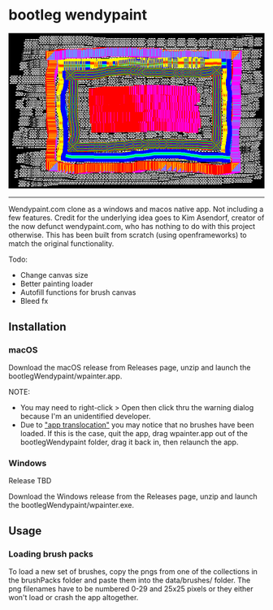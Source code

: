 # bootleg wendypaint

![title img](https://github.com/mccap079/wpainter/blob/master/bin/data/paintings/title.png?raw=true)

---

Wendypaint.com clone as a windows and macos native app. Not including a few features. Credit for the underlying idea goes to Kim Asendorf, creator of the now defunct wendypaint.com, who has nothing to do with this project otherwise. This has been built from scratch (using openframeworks) to match the original functionality.

Todo:
 - Change canvas size
 - Better painting loader
 - Autofill functions for brush canvas
 - Bleed fx

## Installation

### macOS

Download the macOS release from Releases page, unzip and launch the bootlegWendypaint/wpainter.app.

NOTE:
 - You may need to right-click > Open then click thru the warning dialog because I'm an unidentified developer.
 - Due to ["app translocation"](https://lapcatsoftware.com/articles/app-translocation.html) you may notice that no brushes have been loaded. If this is the case, quit the app, drag wpainter.app out of the bootlegWendypaint folder, drag it back in, then relaunch the app.

### Windows

Release TBD

Download the Windows release from the Releases page, unzip and launch the bootlegWendypaint/wpainter.exe.

## Usage

### Loading brush packs

To load a new set of brushes, copy the pngs from one of the collections in the brushPacks folder and paste them into the data/brushes/ folder. The png filenames have to be numbered 0-29 and 25x25 pixels or they either won't load or crash the app altogether.

